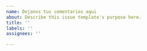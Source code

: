 ```yaml
---
name: Dejanos tus comentarios aqui
about: Describe this issue template's purpose here.
title: ''
labels: ''
assignees: ''

---
```



